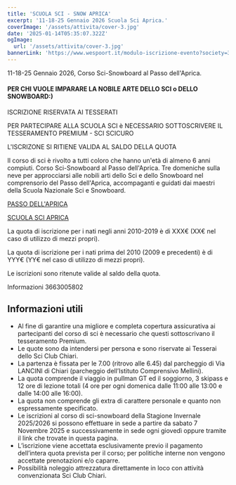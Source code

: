 ```yaml
---
title: 'SCUOLA SCI - SNOW APRICA'
excerpt: '11-18-25 Gennaio 2026 Scuola Sci Aprica.'
coverImage: '/assets/attivita/cover-3.jpg'
date: '2025-01-14T05:35:07.322Z'
ogImage:
  url: '/assets/attivita/cover-3.jpg'
bannerLink: 'https://www.wespoort.it/modulo-iscrizione-evento?society=32ad6a1a-5c52-4665-bf58-5623afdcfb98&event=2660af1a-61f9-433f-8337-91647cdaf22f'
---
```


11-18-25 Gennaio 2026, Corso Sci-Snowboard al Passo dell'Aprica.

#### PER CHI VUOLE IMPARARE LA NOBILE ARTE DELLO SCI o DELLO SNOWBOARD:)

ISCRIZIONE RISERVATA AI TESSERATI

PER PARTECIPARE ALLA SCUOLA SCI è NECESSARIO SOTTOSCRIVERE IL TESSERAMENTO PREMIUM - SCI SCICURO

L'ISCRIZONE SI RITIENE VALIDA AL SALDO DELLA QUOTA

Il corso di sci è rivolto a tutti coloro che hanno un'età di almeno 6 anni compiuti.
Corso Sci-Snowboard al Passo dell'Aprica.
Tre domeniche sulla neve per approcciarsi alle nobili arti dello Sci e dello Snowboard nel comprensorio del Passo dell'Aprica, accompaganti e guidati dai maestri della Scuola Nazionale Sci e Snowboard.

[PASSO DELL'APRICA](https://www.apricaonline.com/it/montagna-inverno/sci)

[SCUOLA SCI APRICA](https://www.apricasci.com)

La quota di iscrizione per i nati negli anni 2010-2019 è di XXX€ (XX€ nel caso di utilizzo di mezzi propri).

La quota di iscrizione per i nati prima del 2010 (2009 e precedenti) è di YYY€ (YY€ nel caso di utilizzo di mezzi propri).

 
Le iscrizioni sono ritenute valide al saldo della quota.


Informazioni 3663005802

## Informazioni utili
- Al fine di garantire una migliore e completa copertura assicurativa ai partecipanti del corso di sci è necessario che questi sottoscrivano il tesseramento Premium.
- Le quote sono da intendersi per persona e sono riservate ai Tesserai dello Sci Club Chiari.  
- La partenza è fissata per le 7.00 (ritrovo alle 6.45) dal parcheggio di Via LANCINI di Chiari (parcheggio dell’Istituto Comprensivo Mellini).  
- La quota comprende il viaggio in pullman GT ed il soggiorno, 3 skipass e 12 ore di lezione totali (4 ore per ogni domenica dalle 11:00 alle 13:00 e dalle 14:00 alle 16:00).
- La quota non comprende gli extra di carattere personale e quanto non espressamente specificato.  
- Le iscrizioni al corso di sci-snowboard della Stagione Invernale 2025/2026 si possono effettuare in sede a partire da sabato 7 Novembre 2025 e successivamente in sede ogni giovedì oppure tramite il link che trovate in questa pagina.
- L’iscrizione viene accettata esclusivamente previo il pagamento dell’intera quota prevista per il corso; per politiche interne non vengono accettate prenotazioni e/o caparre.
- Possibilità noleggio attrezzatura direttamente in loco con attività convenzionata Sci Club Chiari.
